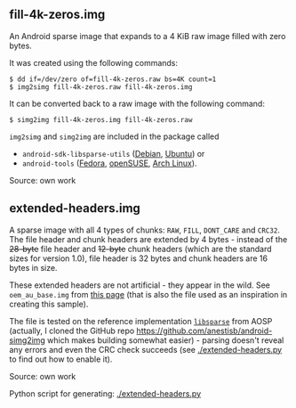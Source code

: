 <!--
SPDX-FileCopyrightText: 2021 Armijn Hemel <armijn+github@tjaldur.nl>
SPDX-FileCopyrightText: 2021 Petr Pucil <petr.pucil@seznam.cz>

SPDX-License-Identifier: CC0-1.0
-->

## fill-4k-zeros.img

An Android sparse image that expands to a 4 KiB raw image filled with zero bytes.

It was created using the following commands:

    $ dd if=/dev/zero of=fill-4k-zeros.raw bs=4K count=1
    $ img2simg fill-4k-zeros.raw fill-4k-zeros.img

It can be converted back to a raw image with the following command:

    $ simg2img fill-4k-zeros.img fill-4k-zeros.raw

`img2simg` and `simg2img` are included in the package called

* `android-sdk-libsparse-utils` ([Debian](https://packages.debian.org/sid/android-sdk-libsparse-utils), [Ubuntu](https://packages.ubuntu.com/focal/android-sdk-libsparse-utils)) or
* `android-tools` ([Fedora](https://src.fedoraproject.org/rpms/android-tools), [openSUSE](https://build.opensuse.org/package/show/openSUSE%3AFactory/android-tools), [Arch Linux](https://archlinux.org/packages/community/x86_64/android-tools/)).

Source: own work

## extended-headers.img

A sparse image with all 4 types of chunks: `RAW`, `FILL`, `DONT_CARE`
and `CRC32`. The file header and chunk headers are extended by 4 bytes - instead
of the ~~28-byte~~ file header and ~~12-byte~~ chunk headers (which are the
standard sizes for version 1.0), file header is 32 bytes and chunk headers are
16 bytes in size.

These extended headers are not artificial - they appear in the wild.
See `oem_au_base.img` from [this page](
  https://docs.cubepilot.org/user-guides/herelink/herelink-user-guides/oem-image-setup#steps
)
(that is also the file used as an inspiration in creating this sample).

The file is tested on the reference implementation [`libsparse`](
  https://android.googlesource.com/platform/system/core/+/e8d02c50d7/libsparse
) from AOSP (actually, I cloned the GitHub repo
https://github.com/anestisb/android-simg2img which makes building somewhat
easier) - parsing doesn't reveal any errors and even the CRC check succeeds
(see [./extended-headers.py](./extended-headers.py) to find out how to enable it).

Source: own work

Python script for generating: [./extended-headers.py](./extended-headers.py)
